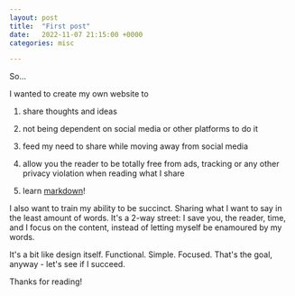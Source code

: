 ```yaml
---
layout: post
title:  "First post"
date:   2022-11-07 21:15:00 +0000
categories: misc

---
```




So...

I wanted to create my own website to

1. share thoughts and ideas

2. not being dependent on social media or other platforms to do it

3. feed my need to share while moving away from social media

4. allow you the reader to be totally free from ads, tracking or any other privacy violation when reading what I share

5. learn [markdown](https://www.markdownguide.org/)!

I also want to train my ability to be succinct. Sharing what I want to say in the least amount of words. 
It's a 2-way street: I save you, the reader, time, and I focus on the content, instead of letting myself be enamoured by my words.

It's a bit like design itself. Functional. Simple. Focused. That's the goal, anyway - let's see if I succeed. 

Thanks for reading!
